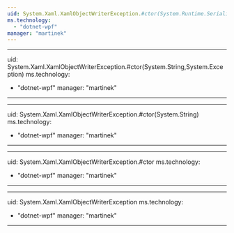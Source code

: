 ```yaml
---
uid: System.Xaml.XamlObjectWriterException.#ctor(System.Runtime.Serialization.SerializationInfo,System.Runtime.Serialization.StreamingContext)
ms.technology: 
  - "dotnet-wpf"
manager: "martinek"
---
```


---
uid: System.Xaml.XamlObjectWriterException.#ctor(System.String,System.Exception)
ms.technology: 
  - "dotnet-wpf"
manager: "martinek"
---

---
uid: System.Xaml.XamlObjectWriterException.#ctor(System.String)
ms.technology: 
  - "dotnet-wpf"
manager: "martinek"
---

---
uid: System.Xaml.XamlObjectWriterException.#ctor
ms.technology: 
  - "dotnet-wpf"
manager: "martinek"
---

---
uid: System.Xaml.XamlObjectWriterException
ms.technology: 
  - "dotnet-wpf"
manager: "martinek"
---
